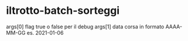 # iltrotto-batch-sorteggi

args[0] flag true o false per il debug
args[1] data corsa in formato AAAA-MM-GG es. 2021-01-06